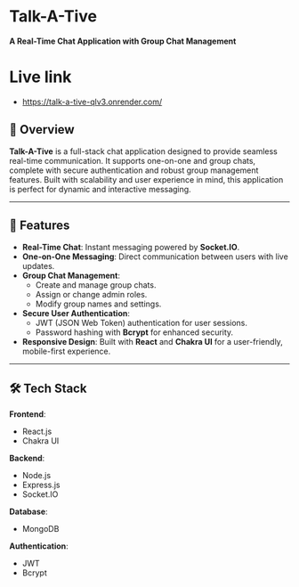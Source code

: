 # Talk-A-Tive  
**A Real-Time Chat Application with Group Chat Management**

# Live link
- https://talk-a-tive-qlv3.onrender.com/

## 📖 Overview  

**Talk-A-Tive** is a full-stack chat application designed to provide seamless real-time communication. It supports one-on-one and group chats, complete with secure authentication and robust group management features. Built with scalability and user experience in mind, this application is perfect for dynamic and interactive messaging.

---

## 🌟 Features  

- **Real-Time Chat**: Instant messaging powered by **Socket.IO**.  
- **One-on-One Messaging**: Direct communication between users with live updates.  
- **Group Chat Management**:  
  - Create and manage group chats.  
  - Assign or change admin roles.  
  - Modify group names and settings.  
- **Secure User Authentication**:  
  - JWT (JSON Web Token) authentication for user sessions.  
  - Password hashing with **Bcrypt** for enhanced security.  
- **Responsive Design**: Built with **React** and **Chakra UI** for a user-friendly, mobile-first experience.  

---

## 🛠️ Tech Stack  

**Frontend**:  
- React.js  
- Chakra UI  

**Backend**:  
- Node.js  
- Express.js  
- Socket.IO  

**Database**:  
- MongoDB  

**Authentication**:  
- JWT  
- Bcrypt  

